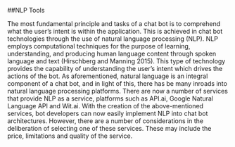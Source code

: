 ##NLP Tools

The most fundamental principle and tasks of a chat bot is to comprehend what the user’s intent is within the application. This is achieved in chat bot technologies through the use of natural language processing (NLP). NLP employs computational techniques for the purpose of learning, understanding, and producing human language content through spoken language and text (Hirschberg and Manning 2015). This type of technology provides the capability of understanding the user’s intent which drives the actions of the bot. As aforementioned, natural language is an integral component of a chat bot, and in light of this, there has be many inroads into natural language processing platforms. There are now a number of services that provide NLP as a service, platforms such as API.ai, Google Natural Language API and Wit.ai. With the creation of the above-mentioned services, bot developers can now easily implement NLP into chat bot architectures. However, there are a number of considerations in the deliberation of selecting one of these services. These may include the price, limitations and quality of the service.

<!--Add citiation in (site, NPL site)

-->
